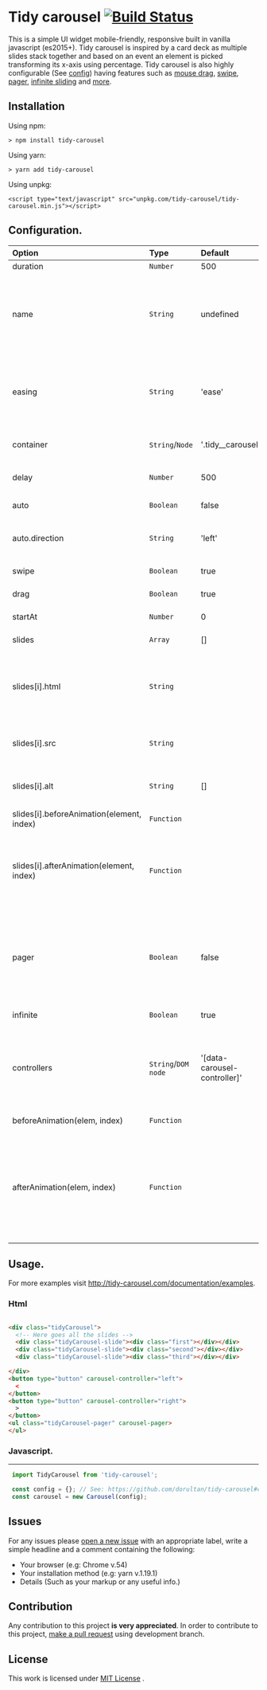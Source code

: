 # ****Tidy carousel**** [![Build Status](https://travis-ci.com/dorultan/tidy-carousel.svg?branch=master)](https://travis-ci.com/dorultan/tidy-carousel)

This is a simple UI widget mobile-friendly, responsive built in vanilla javascript (es2015+). Tidy carousel is inspired by a card deck as multiple slides stack together and based on an event an element is picked transforming its x-axis using percentage. Tidy carousel is also highly
configurable (See [config](http://localhost:8080/documentation/configuration))
having features such as [mouse drag](http://localhost:8080/documentation/configuration),
 [swipe](http://localhost:8080/documentation/configuration),
[pager](http://localhost:8080/documentation/configuration),
[infinite sliding](http://localhost:8080/documentation/configuration)
and [more](http://localhost:8080/documentation/configuration).


## ****Installation****
Using npm:

`> npm install tidy-carousel`

Using yarn:

`> yarn add tidy-carousel`

Using unpkg:

`<script type="text/javascript" src="unpkg.com/tidy-carousel/tidy-carousel.min.js"></script>`

## ****Configuration.****

| ****Option****     | ****Type**** | ****Default****    | ****Description****    |
| :------------- | :------------- | :------| :------|
| duration   | `Number` | 500     | The duration of the slide.|
| name| `String`| undefined | This option should be used when intializing multiple instances. **** *Note:**** The name given must match with the attr(s) used for instance's controller/pager (data-for={name}) and also for the container (data-name={name}).|
| easing   | `String` |'ease'    |The rate of the animation's change over time. Accepts the pre-defined values "linear", "ease", "ease-in", "ease-out", and "ease-in-out", or a custom "cubic-bezier" value like "cubic-bezier(0.42, 0, 0.58, 1)"|
| container  | `String`/`Node` | '.tidy__carousel' | This is the wrapper of the slides, witch can be neither the node element or a selector as a string.|
| delay   | `Number` |500     | This is the delay in between each slide. Useful if auto is set to true.|
| auto   | `Boolean` | false     | This makes the carousel loop without an event.|
|auto.direction|`String`| 'left'| This opts specifies in wich direction the carousel should slide. The only possible values can be 'right' or 'left' |
| swipe | `Boolean` | true | This option (if true) will enable touch event for mobile devices.|
| drag | `Boolean` | true | This option (if true) will enable the user to drag the slide. |
| startAt | `Number` | 0 | This option is the index of the first slide.  |
| slides | `Array` | [] | It should be an array of objects representing the slides.|
| slides[i].html | `String` |  | It should be a html element as a string e.g: `<div class="my_slide">Content</div>`. The element will be inserted into the DOM using ` element.insertadjacentelement` method.|
| slides[i].src | `String` |  | It should be the source of the image. <br/> *****Note:**** This option is an alternative for `slides[i].node`. |
| slides[i].alt | `String` | [] | It should be the alternative for the image. <br/> ****Note:**** This option will only work if you set `slides[i].src`.|
| slides[i].beforeAnimation(element, index) | `Function` |  | A function that is invoked before the slide occurs.|
| slides[i].afterAnimation(element, index) | `Function` |  | A function that is invoked After the slide occurs. If present, it must return a promise e.g: `afterAnimation: (element, index) => { return new Promise((success, reject) => { setTimeout(() => { doSomething(); success()}, 500)})}`|
| pager | `Boolean` | false | This option if `true`, the carousel will look for an `<ul></ul>` element with attr `data-carousel-pager`and will generate a pager at the bottom of the carousel. **** Note:**** If name opts is set, add the attribute data-for={name} to the ul[data-carousel-pager].|
| infinite | `Boolean` | true | If set to true, the carousel will loop infinitely. |
| controllers | `String`/`DOM node` | '[data-carousel-controller]'| Can be set to a node element or a selector as a string. Each controller must have the attribute data-carousel-controller="left or right".  **** Note:**** If name opts is set, add the attribute data-for={name} to each controller. |
| beforeAnimation(elem, index) | `Function` |  | A function that is invoked before the slide occurs.|
| afterAnimation(elem, index) | `Function` |  | A function that is invoked After the slide occurs. If present, it must return a promise e.g: `afterAnimation: (element, index) => { return new Promise((success, reject) => { setTimeout(() => { doSomething(); success()}, 500)})}`<br/> ****Note:**** This function is only invoked if the `slides` is not set to an array of slides.|

## Usage.
For more examples visit http://tidy-carousel.com/documentation/examples.
### Html
```html

<div class="tidyCarousel">
  <!-- Here goes all the slides -->
  <div class="tidyCarousel-slide"><div class="first"></div></div>
  <div class="tidyCarousel-slide"><div class="second"></div></div>
  <div class="tidyCarousel-slide"><div class="third"></div></div>

</div>
<button type="button" carousel-controller="left">
  <
</button>
<button type="button" carousel-controller="right">
  >
</button>
<ul class="tidyCarousel-pager" carousel-pager>
</ul>
```
### Javascript.
-----------------
```js
 import TidyCarousel from 'tidy-carousel';

 const config = {}; // See: https://github.com/dorultan/tidy-carousel#configuration.
 const carousel = new Carousel(config);
```
## Issues

For any issues please [open a new issue](https://github.com/dorultan/tidy-carousel/issues) with an appropriate label, write a simple headline and a comment containing the following:
- Your browser (e.g: Chrome v.54)
- Your installation method (e.g: yarn v.1.19.1)
- Details (Such as your markup or any useful info.)

## Contribution

Any contribution to this project ****is very appreciated****.
In order to contribute to this project, [make a pull request](https://github./com/dorultan/tidy-carousel/pulls) using development branch.

## License

This work is licensed under [MIT License](https://github.com/dorultan/tidy-carousel/blob/master/LICENSE) .

